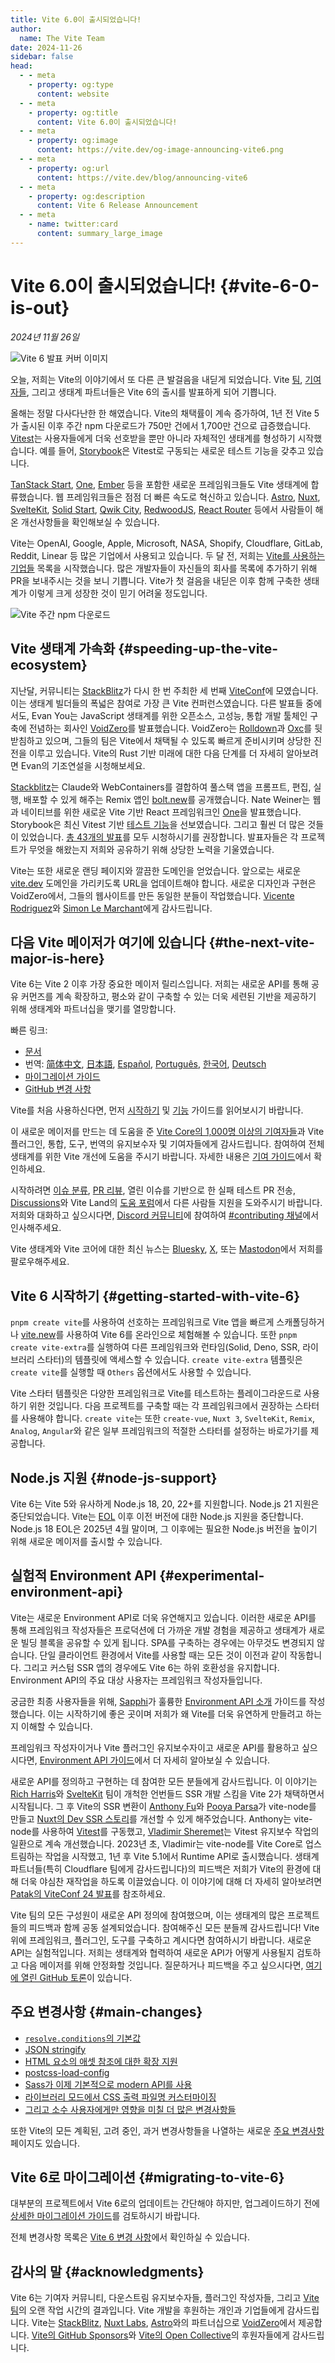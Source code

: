 ```yaml
---
title: Vite 6.0이 출시되었습니다!
author:
  name: The Vite Team
date: 2024-11-26
sidebar: false
head:
  - - meta
    - property: og:type
      content: website
  - - meta
    - property: og:title
      content: Vite 6.0이 출시되었습니다!
  - - meta
    - property: og:image
      content: https://vite.dev/og-image-announcing-vite6.png
  - - meta
    - property: og:url
      content: https://vite.dev/blog/announcing-vite6
  - - meta
    - property: og:description
      content: Vite 6 Release Announcement
  - - meta
    - name: twitter:card
      content: summary_large_image
---
```


# Vite 6.0이 출시되었습니다! {#vite-6-0-is-out}

_2024년 11월 26일_

![Vite 6 발표 커버 이미지](/og-image-announcing-vite6.png)

오늘, 저희는 Vite의 이야기에서 또 다른 큰 발걸음을 내딛게 되었습니다. Vite [팀](/team), [기여자들](https://github.com/vitejs/vite/graphs/contributors), 그리고 생태계 파트너들은 Vite 6의 출시를 발표하게 되어 기쁩니다.

올해는 정말 다사다난한 한 해였습니다. Vite의 채택률이 계속 증가하여, 1년 전 Vite 5가 출시된 이후 주간 npm 다운로드가 750만 건에서 1,700만 건으로 급증했습니다. [Vitest](https://vitest.dev)는 사용자들에게 더욱 선호받을 뿐만 아니라 자체적인 생태계를 형성하기 시작했습니다. 예를 들어, [Storybook](https://storybook.js.org)은 Vitest로 구동되는 새로운 테스트 기능을 갖추고 있습니다.

[TanStack Start](https://tanstack.com/start), [One](https://onestack.dev/), [Ember](https://emberjs.com/) 등을 포함한 새로운 프레임워크들도 Vite 생태계에 합류했습니다. 웹 프레임워크들은 점점 더 빠른 속도로 혁신하고 있습니다. [Astro](https://astro.build/), [Nuxt](https://nuxt.com/), [SvelteKit](https://kit.svelte.dev/), [Solid Start](https://www.solidjs.com/blog/introducing-solidstart), [Qwik City](https://qwik.builder.io/qwikcity/overview/), [RedwoodJS](https://redwoodjs.com/), [React Router](https://reactrouter.com/) 등에서 사람들이 해온 개선사항들을 확인해보실 수 있습니다.

Vite는 OpenAI, Google, Apple, Microsoft, NASA, Shopify, Cloudflare, GitLab, Reddit, Linear 등 많은 기업에서 사용되고 있습니다. 두 달 전, 저희는 [Vite를 사용하는 기업들](https://github.com/vitejs/companies-using-vite) 목록을 시작했습니다. 많은 개발자들이 자신들의 회사를 목록에 추가하기 위해 PR을 보내주시는 것을 보니 기쁩니다. Vite가 첫 걸음을 내딛은 이후 함께 구축한 생태계가 이렇게 크게 성장한 것이 믿기 어려울 정도입니다.

![Vite 주간 npm 다운로드](/vite6-npm-weekly-downloads.png)

## Vite 생태계 가속화 {#speeding-up-the-vite-ecosystem}

지난달, 커뮤니티는 [StackBlitz](https://stackblitz.com)가 다시 한 번 주최한 세 번째 [ViteConf](https://viteconf.org/24/replay)에 모였습니다. 이는 생태계 빌더들의 폭넓은 참여로 가장 큰 Vite 컨퍼런스였습니다. 다른 발표들 중에서도, Evan You는 JavaScript 생태계를 위한 오픈소스, 고성능, 통합 개발 툴체인 구축에 전념하는 회사인 [VoidZero](https://staging.voidzero.dev/posts/announcing-voidzero-inc)를 발표했습니다. VoidZero는 [Rolldown](https://rolldown.rs)과 [Oxc](https://oxc.rs)를 뒷받침하고 있으며, 그들의 팀은 Vite에서 채택될 수 있도록 빠르게 준비시키며 상당한 진전을 이루고 있습니다. Vite의 Rust 기반 미래에 대한 다음 단계를 더 자세히 알아보려면 Evan의 기조연설을 시청해보세요.

<YouTubeVideo videoId="EKvvptbTx6k?si=EZ-rFJn4pDW3tUvp" />

[Stackblitz](https://stackblitz.com)는 Claude와 WebContainers를 결합하여 풀스택 앱을 프롬프트, 편집, 실행, 배포할 수 있게 해주는 Remix 앱인 [bolt.new](https://bolt.new)를 공개했습니다. Nate Weiner는 웹과 네이티브를 위한 새로운 Vite 기반 React 프레임워크인 [One](https://onestack.dev/)을 발표했습니다. Storybook은 최신 Vitest 기반 [테스트 기능](https://youtu.be/8t5wxrFpCQY?si=PYZoWKf-45goQYDt)을 선보였습니다. 그리고 훨씬 더 많은 것들이 있었습니다. [총 43개의 발표](https://www.youtube.com/playlist?list=PLqGQbXn_GDmnObDzgjUF4Krsfl6OUKxtp)를 모두 시청하시기를 권장합니다. 발표자들은 각 프로젝트가 무엇을 해왔는지 저희와 공유하기 위해 상당한 노력을 기울였습니다.

Vite는 또한 새로운 랜딩 페이지와 깔끔한 도메인을 얻었습니다. 앞으로는 새로운 [vite.dev](https://vite.dev) 도메인을 가리키도록 URL을 업데이트해야 합니다. 새로운 디자인과 구현은 VoidZero에서, 그들의 웹사이트를 만든 동일한 분들이 작업했습니다. [Vicente Rodriguez](https://bento.me/rmoon)와 [Simon Le Marchant](https://marchantweb.com/)에게 감사드립니다.

## 다음 Vite 메이저가 여기에 있습니다 {#the-next-vite-major-is-here}

Vite 6는 Vite 2 이후 가장 중요한 메이저 릴리스입니다. 저희는 새로운 API를 통해 공유 커먼즈를 계속 확장하고, 평소와 같이 구축할 수 있는 더욱 세련된 기반을 제공하기 위해 생태계와 파트너십을 맺기를 열망합니다.

빠른 링크:

- [문서](/)
- 번역: [简体中文](https://cn.vite.dev/), [日本語](https://ja.vite.dev/), [Español](https://es.vite.dev/), [Português](https://pt.vite.dev/), [한국어](https://ko.vite.dev/), [Deutsch](https://de.vite.dev/)
- [마이그레이션 가이드](/guide/migration)
- [GitHub 변경 사항](https://github.com/vitejs/vite/blob/main/packages/vite/CHANGELOG.md#600-2024-11-26)

Vite를 처음 사용하신다면, 먼저 [시작하기](/guide/) 및 [기능](/guide/features) 가이드를 읽어보시기 바랍니다.

이 새로운 메이저를 만드는 데 도움을 준 [Vite Core의 1,000명 이상의 기여자들](https://github.com/vitejs/vite/graphs/contributors)과 Vite 플러그인, 통합, 도구, 번역의 유지보수자 및 기여자들에게 감사드립니다. 참여하여 전체 생태계를 위한 Vite 개선에 도움을 주시기 바랍니다. 자세한 내용은 [기여 가이드](https://github.com/vitejs/vite/blob/main/CONTRIBUTING.md)에서 확인하세요.

시작하려면 [이슈 분류](https://github.com/vitejs/vite/issues), [PR 리뷰](https://github.com/vitejs/vite/pulls), 열린 이슈를 기반으로 한 실패 테스트 PR 전송, [Discussions](https://github.com/vitejs/vite/discussions)와 Vite Land의 [도움 포럼](https://discord.com/channels/804011606160703521/1019670660856942652)에서 다른 사람들 지원을 도와주시기 바랍니다. 저희와 대화하고 싶으시다면, [Discord 커뮤니티](http://chat.vite.dev/)에 참여하여 [#contributing 채널](https://discord.com/channels/804011606160703521/804439875226173480)에서 인사해주세요.

Vite 생태계와 Vite 코어에 대한 최신 뉴스는 [Bluesky](https://bsky.app/profile/vite.dev), [X](https://twitter.com/vite_js), 또는 [Mastodon](https://webtoo.ls/@vite)에서 저희를 팔로우해주세요.

## Vite 6 시작하기 {#getting-started-with-vite-6}

`pnpm create vite`를 사용하여 선호하는 프레임워크로 Vite 앱을 빠르게 스캐폴딩하거나 [vite.new](https://vite.new)를 사용하여 Vite 6를 온라인으로 체험해볼 수 있습니다. 또한 `pnpm create vite-extra`를 실행하여 다른 프레임워크와 런타임(Solid, Deno, SSR, 라이브러리 스타터)의 템플릿에 액세스할 수 있습니다. `create vite-extra` 템플릿은 `create vite`를 실행할 때 `Others` 옵션에서도 사용할 수 있습니다.

Vite 스타터 템플릿은 다양한 프레임워크로 Vite를 테스트하는 플레이그라운드로 사용하기 위한 것입니다. 다음 프로젝트를 구축할 때는 각 프레임워크에서 권장하는 스타터를 사용해야 합니다. `create vite`는 또한 `create-vue`, `Nuxt 3`, `SvelteKit`, `Remix`, `Analog`, `Angular`와 같은 일부 프레임워크의 적절한 스타터를 설정하는 바로가기를 제공합니다.

## Node.js 지원 {#node-js-support}

Vite 6는 Vite 5와 유사하게 Node.js 18, 20, 22+를 지원합니다. Node.js 21 지원은 중단되었습니다. Vite는 [EOL](https://endoflife.date/nodejs) 이후 이전 버전에 대한 Node.js 지원을 중단합니다. Node.js 18 EOL은 2025년 4월 말이며, 그 이후에는 필요한 Node.js 버전을 높이기 위해 새로운 메이저를 출시할 수 있습니다.

## 실험적 Environment API {#experimental-environment-api}

Vite는 새로운 Environment API로 더욱 유연해지고 있습니다. 이러한 새로운 API를 통해 프레임워크 작성자들은 프로덕션에 더 가까운 개발 경험을 제공하고 생태계가 새로운 빌딩 블록을 공유할 수 있게 됩니다. SPA를 구축하는 경우에는 아무것도 변경되지 않습니다. 단일 클라이언트 환경에서 Vite를 사용할 때는 모든 것이 이전과 같이 작동합니다. 그리고 커스텀 SSR 앱의 경우에도 Vite 6는 하위 호환성을 유지합니다. Environment API의 주요 대상 사용자는 프레임워크 작성자들입니다.

궁금한 최종 사용자들을 위해, [Sapphi](https://github.com/sapphi-red)가 훌륭한 [Environment API 소개](https://green.sapphi.red/blog/increasing-vites-potential-with-the-environment-api) 가이드를 작성했습니다. 이는 시작하기에 좋은 곳이며 저희가 왜 Vite를 더욱 유연하게 만들려고 하는지 이해할 수 있습니다.

프레임워크 작성자이거나 Vite 플러그인 유지보수자이고 새로운 API를 활용하고 싶으시다면, [Environment API 가이드](https://main.vite.dev/guide/api-environment)에서 더 자세히 알아보실 수 있습니다.

새로운 API를 정의하고 구현하는 데 참여한 모든 분들에게 감사드립니다. 이 이야기는 [Rich Harris](https://github.com/Rich-Harris)와 [SvelteKit](https://svelte.dev/docs/kit) 팀이 개척한 언번들드 SSR 개발 스킴을 Vite 2가 채택하면서 시작됩니다. 그 후 Vite의 SSR 변환이 [Anthony Fu](https://github.com/antfu/)와 [Pooya Parsa](https://github.com/pi0)가 vite-node를 만들고 [Nuxt의 Dev SSR 스토리](https://antfu.me/posts/dev-ssr-on-nuxt)를 개선할 수 있게 해주었습니다. Anthony는 vite-node를 사용하여 [Vitest](https://vitest.dev)를 구동했고, [Vladimir Sheremet](https://github.com/sheremet-va)는 Vitest 유지보수 작업의 일환으로 계속 개선했습니다. 2023년 초, Vladimir는 vite-node를 Vite Core로 업스트림하는 작업을 시작했고, 1년 후 Vite 5.1에서 Runtime API로 출시했습니다. 생태계 파트너들(특히 Cloudflare 팀에게 감사드립니다)의 피드백은 저희가 Vite의 환경에 대해 더욱 야심찬 재작업을 하도록 이끌었습니다. 이 이야기에 대해 더 자세히 알아보려면 [Patak의 ViteConf 24 발표](https://www.youtube.com/watch?v=WImor3HDyqU?si=EZ-rFJn4pDW3tUvp)를 참조하세요.

Vite 팀의 모든 구성원이 새로운 API 정의에 참여했으며, 이는 생태계의 많은 프로젝트들의 피드백과 함께 공동 설계되었습니다. 참여해주신 모든 분들께 감사드립니다! Vite 위에 프레임워크, 플러그인, 도구를 구축하고 계시다면 참여하시기 바랍니다. 새로운 API는 실험적입니다. 저희는 생태계와 협력하여 새로운 API가 어떻게 사용될지 검토하고 다음 메이저를 위해 안정화할 것입니다. 질문하거나 피드백을 주고 싶으시다면, [여기에 열린 GitHub 토론](https://github.com/vitejs/vite/discussions/16358)이 있습니다.

## 주요 변경사항 {#main-changes}

- [`resolve.conditions`의 기본값](/guide/migration#default-value-for-resolve-conditions)
- [JSON stringify](/guide/migration#json-stringify)
- [HTML 요소의 애셋 참조에 대한 확장 지원](/guide/migration#extended-support-of-asset-references-in-html-elements)
- [postcss-load-config](/guide/migration#postcss-load-config)
- [Sass가 이제 기본적으로 modern API를 사용](/guide/migration#sass-now-uses-modern-api-by-default)
- [라이브러리 모드에서 CSS 출력 파일명 커스터마이징](/guide/migration#customize-css-output-file-name-in-library-mode)
- [그리고 소수 사용자에게만 영향을 미칠 더 많은 변경사항들](/guide/migration#advanced)

또한 Vite의 모든 계획된, 고려 중인, 과거 변경사항들을 나열하는 새로운 [주요 변경사항](/changes/) 페이지도 있습니다.

## Vite 6로 마이그레이션 {#migrating-to-vite-6}

대부분의 프로젝트에서 Vite 6로의 업데이트는 간단해야 하지만, 업그레이드하기 전에 [상세한 마이그레이션 가이드](/guide/migration)를 검토하시기 바랍니다.

전체 변경사항 목록은 [Vite 6 변경 사항](https://github.com/vitejs/vite/blob/main/packages/vite/CHANGELOG.md#500-2024-11-26)에서 확인하실 수 있습니다.

## 감사의 말 {#acknowledgments}

Vite 6는 기여자 커뮤니티, 다운스트림 유지보수자들, 플러그인 작성자들, 그리고 [Vite 팀](/team)의 오랜 작업 시간의 결과입니다. Vite 개발을 후원하는 개인과 기업들에게 감사드립니다. Vite는 [StackBlitz](https://stackblitz.com/), [Nuxt Labs](https://nuxtlabs.com/), [Astro](https://astro.build)와의 파트너십으로 [VoidZero](https://voidzero.dev)에서 제공합니다. [Vite의 GitHub Sponsors](https://github.com/sponsors/vitejs)와 [Vite의 Open Collective](https://opencollective.com/vite)의 후원자들에게 감사드립니다.